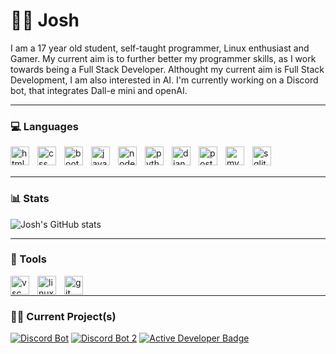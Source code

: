 # 🐱‍👤 Josh 

I am a 17 year old student, self-taught programmer, Linux enthusiast and Gamer. My current aim is to further better my programmer skills, as I work towards being a Full Stack Developer. Althought my current aim is Full Stack Development, I am also interested in AI. I'm currently working on a Discord bot, that integrates Dall-e mini and openAI.

---

### 💻 Languages

<img align="left" alt="html" width="30px" style="padding-right:10px;" src="https://cdn.jsdelivr.net/gh/devicons/devicon/icons/html5/html5-original-wordmark.svg" />
<img align="left" alt="css" width="30px" style="padding-right:10px;" src="https://cdn.jsdelivr.net/gh/devicons/devicon/icons/css3/css3-original-wordmark.svg" />
<img align="left" alt="bootstrap" width="30px" style="padding-right:10px;" src="https://cdn.jsdelivr.net/gh/devicons/devicon/icons/bootstrap/bootstrap-original.svg" />
<img align="left" alt="javascript" width="30px" style="padding-right:10px;" src="https://cdn.jsdelivr.net/gh/devicons/devicon/icons/javascript/javascript-plain.svg" />
<img align="left" alt="nodejs" width="30px" style="padding-right:10px;" src="https://cdn.jsdelivr.net/gh/devicons/devicon/icons/nodejs/nodejs-original-wordmark.svg" />
<img align="left" alt="python" width="30px" style="padding-right:10px;" src="https://cdn.jsdelivr.net/gh/devicons/devicon/icons/python/python-original.svg" />
<img align="left" alt="django" width="30px" style="padding-right:10px;" src="https://cdn.jsdelivr.net/gh/devicons/devicon/icons/django/django-plain.svg" />
<img align="left" alt="postgresql" width="30px" style="padding-right:10px;" src="https://cdn.jsdelivr.net/gh/devicons/devicon/icons/postgresql/postgresql-plain.svg" />
<img align="left" alt="mysql" width="30px" style="padding-right:10px;" src="https://cdn.jsdelivr.net/gh/devicons/devicon/icons/mysql/mysql-original-wordmark.svg" />
<img align="left" alt="sqlite" width="30px" style="padding-right:10px;" src="https://cdn.jsdelivr.net/gh/devicons/devicon/icons/sqlite/sqlite-original.svg" />
<!-- <img align="left" alt="delphi" width="30px" style="padding-right:10px;" src="" /> -->
<br />
<br />

---

### 📊 Stats

![Josh's GitHub stats](https://github-readme-stats.vercel.app/api?username=Kronikx&show_icons=true&theme=tokyonight)

---

### 🧰 Tools

<img align="left" alt="vsc" width="30px" style="padding-right:10px;" src="https://cdn.jsdelivr.net/gh/devicons/devicon/icons/vscode/vscode-original.svg" />
<!-- <img align="left" alt="sublime" width="30px" style="padding-right:10px;" src="" /> -->
<img align="left" alt="linux" width="30px" style="padding-right:10px;" src="https://cdn.jsdelivr.net/gh/devicons/devicon/icons/linux/linux-original.svg" />
<img align="left" alt="git" width="30px" style="padding-right:10px;" src="https://cdn.jsdelivr.net/gh/devicons/devicon/icons/git/git-plain.svg" />
<br />

--- 

### 👨‍💻 Current Project(s)

[![Discord Bot](https://github-readme-stats.vercel.app/api/pin/?username=Kronikx&repo=Cleopatra&show_owner=true&theme=tokyonight )](https://github.com/Kronikx/Cleopatra) [![Discord Bot 2](https://github-readme-stats.vercel.app/api/pin/?username=Kronikx&repo=Cypher&show_owner=true&theme=tokyonight )](https://github.com/Kronikx/Cypher)
[![Active Developer Badge](https://github-readme-stats.vercel.app/api/pin/?username=Kronikx&repo=Active-Developer-Badge&show_owner=true&theme=tokyonight )](https://github.com/Kronikx/Active-Developer-Badge)

